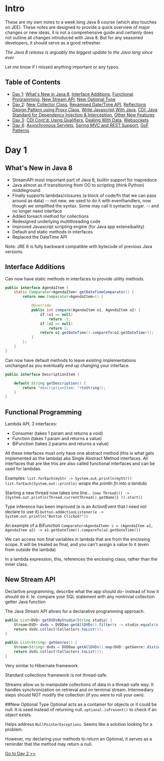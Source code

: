 # Intro
These are my own notes to a week long Java 8 course (which also touches on JEE).  These notes are designed to provide a quick overview of major changes or new ideas, it is not a comprehensive guide and certainly does not outline all changes introduced with Java 8.  But for any seasoned developers, it should serve as a good refresher.

_The Java 8 release is arguably the biggest update to the Java lang since ever._

Let me know if I missed anything important or any typos.

## Table of Contents

- [Day 1](#day-1): [What's New in Java 8](#whats-new-in-java-8), [Interface Additions](#interface-addtions), [Functional Programming](#functional-programming), [New Stream API](#new-stream-api), [New Optional Type](#new-optional-type)  
- [Day 2](day2.md): [New Collector Class](day2.md#new-collector-class), [Revamped Date/Time API](day2.md#revamped-datetime-api), [Reflections Design Pattern using Proxy Class](day2.md#reflections-design-pattern-using-proxy-class), [Write Javascript With Java](day2.md#write-javascript-with-java), [CDI: Java Standard for Dependency Injection & Interception](day2.md#cdi-java-standard-for-dependency-injection-interception), [Other New Features](day2.md#other-new-features)
- [Day 3](day3.md): [CDI Cont'd: Using Qualifiers](day3.md#cdi-contd-using-qualifiers), [Dealing With Data](day3.md#dealing-with-data), [Websockets](day3.md#websockets)
- [Day 4](day4.md): [Asynchronous Servlets](day4.md#asynchronous-servlets), [Spring MVC and REST Support](day4.md#spring-mvc-and-rest-support), [GoF Patterns](day4.md#gof-patterns)

# Day 1
## What's New in Java 8
- StreamAPI most important part of Java 8, builtin support for mapreduce
- Java almost as if transitioning from OO to scripting (think Python) middleground
- Finally supports lambdas/closures (a block of code/fn that we can pass around as data)
-- not new, we used to do it with eventhandlers, now though we simplified the syntax.  Some may call it syntactic sugar.
-- and no longer need interface
- Added foreach method for collections
- Redesigned underlying multithreading code
- Improved Javascript scripting engine (for Java app extensibaility)
- Default and static methods in interfaces
- Replaced the DateTime API


Note: JRE 8 is fully backward compatible with bytecode of previous Java versions.

## Interface Additions
Can now have static methods in interfaces to provide utility methods.

```java
public interface AgendaItem {
	static Comparator<AgendaItem> getDateTimeComparator() {
		return new Comparator<AgendaItem>() {

			@Override
			public int compare(AgendaItem o1, AgendaItem o2) {
				if (o1 == null)
					return -1;
				if (o2 == null)
					return 1;
				return o1.getDateTime().compareTo(o2.getDateTime());
			}
		};
	}
}
```

Can now have default methods to leave existing implementations unchanged as you eventually end up changing your interface.
```java
public interface DescriptionItem {

	default String getDescription() {
		return "descriptionItem: "+toString();
	}
}
```

## Functional Programming
Lambda API, 3 interfaces: 
- Consumer (takes 1 param and returns a void)
- Function (takes 1 param and returns a value)
- BiFunction (takes 2 params and returns a value)

All these interfaces must only have one abstract method (this is what gets implemented as the lambda) aka Single Abstract Method interfaces.  All interfaces that are like this are also called functional interfaces and can be used for lambdas.

Examples: 
`list.forEach(myStr -> System.out.println(myStr))`
`list.forEach(System.out::println)` _wraps the println fn into a lambda_

Starting a new thread now takes one line...
`(new Thread(() -> {System.out.println(Thread.currentThread().getName)} )).start()`

Type inference has been improved (e is an ActionEvent that I need not declare to use it)
`button.addActionListener(e -> System.out.println("Button Clicked!"))`

An example of a BiFunction
`Comparator<AgendaItem> c = (AgendaItem a1, AgendaItem a2) -> a1.getDateTime().compareTo(a2.getDateTime())`

We can access non final variables in lambda that are from the enclosing scope. It will be treated as final, and you can't assign a value to it (even from outside the lambda)

In a lambda expression, this, references the enclosing class, rather than the inner class.


## New Stream API

Declartive programming, describe what the app should do- instead of how it should do it.
Ie. compare your SQL statement with any nontrivial collection getter Java function

The Java Stream API allows for a declarative programming approach.
```java
public List<DVD> getDVDsByStudio(String studio) {
	Stream<DVD> dvds = DVDDao.getAllDVDs().filter(s -> studio.equals(s.getStudio()));
	return dvds.collect(Collectors.toList());
}

public List<String> getGenres() {
	Stream<String> dvds = DVDDao.getAllDVDs().map(DVD::getGenre).distinct().sorted();
	return dvds.collect(Collectors.toList());
}
```
Very similar to Hibernate framework.

Standard collections framework is not thread-safe.

Streams allow us to manipulate collections of data in a thread-safe way.  It handles
synchronization on retrieval and on terminal stream.  Intermediary steps should NOT modify the collection (if you were to roll your own).


##New Optional Type
Optional acts as a container for objects or it could be null.  It is used instead of returning null. `optional.isPresent()` to check if an object exists.

Helps address `NullPointerExceptions`.  Seems like a solution looking for a problem.

However, my declaring your methods to return an Optional, it serves as a reminder that the method may return a null.

[Go to Day 2 >>](/day2.md)